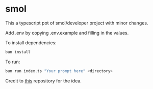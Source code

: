 # smol

This a typescript pot of smol/developer project with minor changes.


Add .env by copying .env.example and filling in the values.

To install dependencies:

```bash
bun install
```

To run:

```bash
bun run index.ts "Your prompt here" <directory>
```

Credit to [this](
    https://github.com/smol-ai/developer
) repository for the idea.

